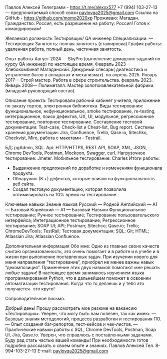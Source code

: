 
Павлов Алексей
Телеграмм - https://t.me/alexxx577
+7 (994) 103-27-13 — предпочитаемый способ связи
pavlovqa2025@gmail.com
Ссылка на GitHub - https://github.com/momo2020xp
Проживаю: Магадан.
Гражданство: Россия, есть разрешение на работу: Россия!
Готов к командировкам!


Желаемая должность 
Тестировщик/ QA инженер
Специализации:
— Тестировщик
Занятость: полная занятость (стажировка)
График работы: удаленная работа, полный день, частичная занятость.

Опыт работы 
Август 2024 —
SkyPro (выполнение домашних заданий по курсу QA инженер)
 по настоящее время.
Февраль 2023 —
Хлебокомбинат Магаданский. Дежурный слесарь( диагностика и устранение багов в аппаратах и механизмах).
по апрель 2025.
Январь 2017—
Строй мастер. Работа в сфере строительства.
февраль 2023.
Январь 2008—
Полиметалл. Мастер золотоизвлекательной фабрики.(младший руководящий состав).


Описание проекта: Тестировали рабочий кабинет учителя, приложение по заказу тортов, электронная библиотека.
Виды тестирования: функциональное, нефункциональное, smoke
тестирование, re-testing, интеграционное, поиск дефектов, UX, UI, модульное,
регрессионное тестирование, повторное тестирование.
Составление тестовой документации: Test-case, Check-list и Cheat-list, Bug
report.
Системы хранения документации: Jira, Confluence, Trello, Qase.io, Sitechko,
Checkvist, Miro, работа с макетами - Testrail.

БД: pgAdmin, SQL.
Api: HTTP/HTTPS, REST API, SOAP, XML, JSON, Chrome DevTools, Postman,
Mockoon, Swagger, curl.
Нагрузочное тестирование: Jmeter. 
Мобильное тестирование: Charles
Итоги работы:
- Выдвижение предложений по доработке и изменениям функционала
продукта.
- Обнаружил (8 +) дефектов, которые влияли на функциональность веб
сайта.
- Создал тестовую документацию, которая позволила оптимизировать на
10% время на тестирование.

Ключевые навыки
Знание языков
Русский — Родной
Английский — А1 — Базовый
Корейский — А1 — Базовый
Навыки
Функциональное тестирование; Ручное тестирование; Тестирование пользовательского
интерфейса; Интеграционное тестирование; Регрессионное тестирование; SOAP UI; API;
Postman; Sitechco; Qase.io; Trello; ChromeDevTools; TestRail;
Тестовая документация; SQL; Git; HTML; Atlassian Jira; Atlassian Confluence.

Дополнительная информация
Обо мне: 
Одно из главных своих качеств считаю организованность, это очень помогает и в работе и в учебе и в жизни при выполнение поставленных задач. При изучении нового для меня направления “тестирование”, приобрел  не менее важны навык “декомпозиция”. Применение этих двух навыков помогают мне решать любые задачи!
В настоящее время занимаюсь изучением языка программирования Python, что в дальнейшем поможет в освоении автоматизации тестирования.
 Когда что то делаешь и у тебя это получается- это круто!




Сопроводительное письмо.

Добрый день!
Прошу рассмотреть мое резюме на вакансию «Тестировщик». Уверен, что могу быть вам полезен, так как имею:
— Базовые знания методологий, процесса разработки и тестирования ПО.
— Опыт создания баг-репортов, тест-кейсов и чек-листов.
— Практические навыки работы с SQL, Chrome DevTools, Postman, Soap UI, Jira, Qase.io.
Уверен, что справлюсь с поставленными задачами. Буду рад стать частью вашей команды!
При необходимости готов подробно рассказать о своем опыте и знаниях.
Павлов Алексей
Тел. 8-994-103-27-13
Е-mail:  pavlovqa2025@gmail.com








